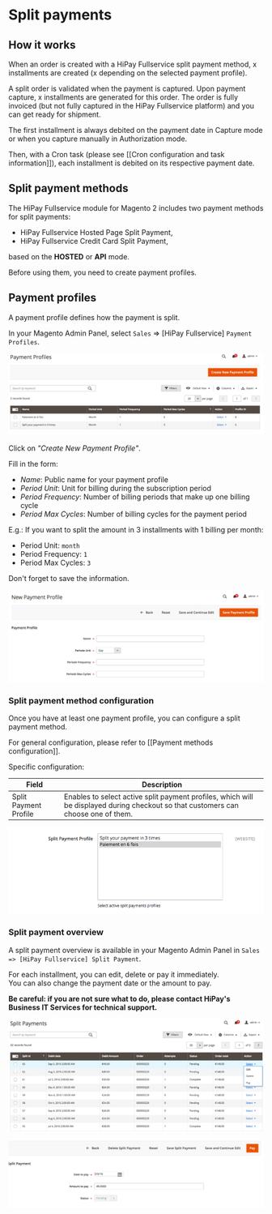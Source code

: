 # Split payments

## How it works

When an order is created with a HiPay Fullservice split payment method, x installments are created (x depending on the selected payment profile).

A split order is validated when the payment is captured.
Upon payment capture, x installments are generated for this order.
The order is fully invoiced (but not fully captured in the HiPay Fullservice platform) and you can get ready for shipment.

The first installment is always debited on the payment date in Capture mode or when you capture manually in Authorization mode.

Then, with a Cron task (please see [[Cron configuration and task information]]), each installment is debited on its respective payment date.

## Split payment methods

The HiPay Fullservice module for Magento 2 includes two payment methods for split payments:

* HiPay Fullservice Hosted Page Split Payment,
* HiPay Fullservice Credit Card Split Payment,

based on the **HOSTED** or **API** mode.  

Before using them, you need to create payment profiles.

## Payment profiles

A payment profile defines how the payment is split.

In your Magento Admin Panel, select `Sales` => [HiPay Fullservice] `Payment Profiles`.

![legend](images/payment_profiles_list.png)

Click on *"Create New Payment Profile"*.

Fill in the form:

* *Name*: Public name for your payment profile
* *Period Unit*: Unit for billing during the subscription period
* *Period Frequency*: Number of billing periods that make up one billing cycle
* *Period Max Cycles*: Number of billing cycles for the payment period

E.g.: If you want to split the amount in 3 installments with 1 billing per month:
* Period Unit: `month`
* Period Frequency: `1`
* Period Max Cycles: `3`

Don't forget to save the information.

![legend](images/new_payment_profile.png)

### Split payment method configuration

Once you have at least one payment profile, you can configure a split payment method.

For general configuration, please refer to [[Payment methods configuration]].

Specific configuration:

|Field|Description|
|-----|----|
|Split Payment Profile|Enables to select active split payment profiles, which will be displayed during checkout so that customers can choose one of them.|

![legend](images/split_payment_config.png)

### Split payment overview

A split payment overview is available in your Magento Admin Panel in `Sales => [HiPay Fullservice] Split Payment`.

For each installment, you can edit, delete or pay it immediately.  
You can also change the payment date or the amount to pay.

**Be careful: if you are not sure what to do, please contact HiPay's Business IT Services for technical support.**

![legend](images/split_payment_list.png)

![legend](images/split_payment_edit.png)

